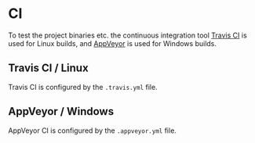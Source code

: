 # CI

To test the project binaries etc. the continuous integration tool [Travis CI][1] is used for Linux builds, and [AppVeyor][2] is used for Windows builds.

## Travis CI / Linux

Travis CI is configured by the `.travis.yml` file.

## AppVeyor / Windows

AppVeyor CI is configured by the `.appveyor.yml` file.

[1]: https://travis-ci.org/
[2]: https://www.appveyor.com/
